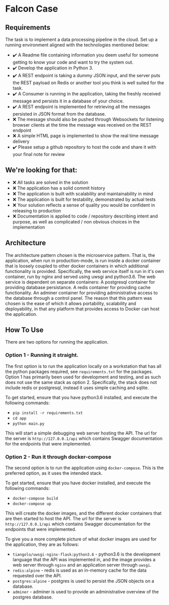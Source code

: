 # Falcon Case

## Requirements
The task is to implement a data processing pipeline in the cloud. Set up a running environment aligned with the technologies mentioned below:

- :heavy_check_mark: A Readme file containing information you deem useful for someone getting to know your code and want to try the system out.
- :heavy_check_mark: Develop the application in Python 3.
- :heavy_check_mark: A REST endpoint is taking a dummy JSON input, and the server puts the REST payload on Redis or another tool you think is well suited for the task.
- :heavy_check_mark: A Consumer is running in the application, taking the freshly received message and persists it in a database of your choice.
- :heavy_check_mark: A REST endpoint is implemented for retrieving all the messages persisted in JSON format from the database.
- :x: The message should also be pushed through Websockets for listening browser clients at the time the message was received on the REST endpoint
- :x: A simple HTML page is implemented to show the real time message delivery
- :heavy_check_mark: Please setup a github repository to host the code and share it with your final note for review

## We're looking for that:

- :x: All tasks are solved in the solution
- :x: The application has a solid commit history
- :x: The application is built with scalability and maintainability in mind
- :x: The application is built for testability, demonstrated by actual tests
- :x: Your solution reflects a sense of quality you would be confident in releasing to production
- :x: Documentation is applied to code / repository describing intent and purpose, as well as complicated / non obvious choices in the implementation

## Architecture
The architecture pattern chosen is the microservice pattern. 
That is, the application, when run in production-mode, is run inside a docker container that is loosely coupled to other docker containers in which additional functionality is provided.
Specifically, the web service itself is run in it's own container, run by nginx and served using uwsgi and python3.6. 
The web service is dependent on separate containers: A postgresql container for providing database persistance. A redis container for providing cache functionality. An adminer container for providing administrative access to the database through a control panel.
The reason that this pattern was chosen is the ease of which it allows portability, scalability and deployability, in that any platform that provides access to Docker can host the application. 

## How To Use
There are two options for running the application.

### Option 1 - Running it straight.
The first option is to run the application locally on a workstation that has all the python packages required, see `requirements.txt` for the packages.
Option 1 has primarily been used for development and testing, and as such does not use the same stack as option 2. Specifically, the stack does not include redis or postgresql, instead it uses simple caching and sqlite.

To get started, ensure that you have python3.6 installed, and execute the following commands:

- `pip install -r requirements.txt`
- `cd app`
- `python main.py`

This will start a simple debugging web server hosting the API. The url for the server is `http://127.0.0.1/api` which contains Swagger documentation for the endpoints that were implemented.

### Option 2 - Run it through docker-compose
The second option is to run the application using `docker-compose`. This is the preferred option, as it uses the intended stack.

To get started, ensure that you have docker installed, and execute the following commands:

- `docker-compose build`
- `docker-compose up`

This will create the docker images, and the different docker containers that are then started to host the API. The url for the server is `http://127.0.0.1/api` which contains Swagger documentation for the endpoints that were implemented.

To give you a more complete picture of what docker images are used for the application, they are as follows:

- `tiangolo/uwsgi-nginx-flask:python3.6` - python3.6 is the development language that the API was implemented in, and the image provides a web server through `nginx` and an application server through `uwsgi`.
- `redis:alpine` - redis is used as an in-memory cache for the data requested over the API.
- `postgres:alpine` - postgres is used to persist the JSON objects on a database.
- `adminer` - adminer is used to provide an administrative overview of the postgres database.
